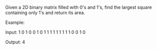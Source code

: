 Given a 2D binary matrix filled with 0's and 1's, find the largest square containing only 1's and return its area.


Example:

Input: 
1 0 1 0 0
1 0 1 1 1
1 1 1 1 1
1 0 0 1 0

Output: 4
